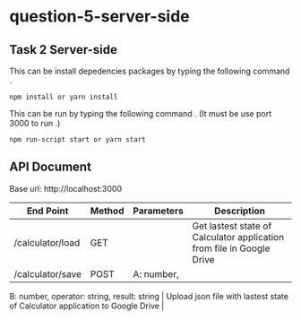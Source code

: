 # question-5-server-side

## Task 2 Server-side

This can be install depedencies packages by typing the following command .
```
npm install or yarn install 
```
This can be run by typing the following command . (It must be use port 3000 to run .)
```
npm run-script start or yarn start
```

## API Document
Base url: http://localhost:3000

| End Point   | Method |      Parameters      | Description |
| ------------|-------|-----------------------|-------------|
| /calculator/load | GET |    | Get lastest state of Calculator application from file in Google Drive |
| /calculator/save | POST | A: number, 
B: number, 
operator: string, 
result: string 
| Upload json file with lastest state of Calculator application to Google Drive |
